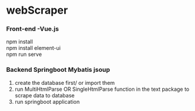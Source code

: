 # webScraper

### Front-end -Vue.js 
npm install  
npm install element-ui  
npm run serve

### Backend Springboot Mybatis jsoup
1. create the database first/ or import them  
2. run MultiHtmlParse OR SingleHtmlParse function in the text package to scrape data to database
3. run springboot application
